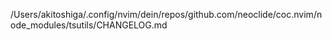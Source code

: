 /Users/akitoshiga/.config/nvim/dein/repos/github.com/neoclide/coc.nvim/node_modules/tsutils/CHANGELOG.md